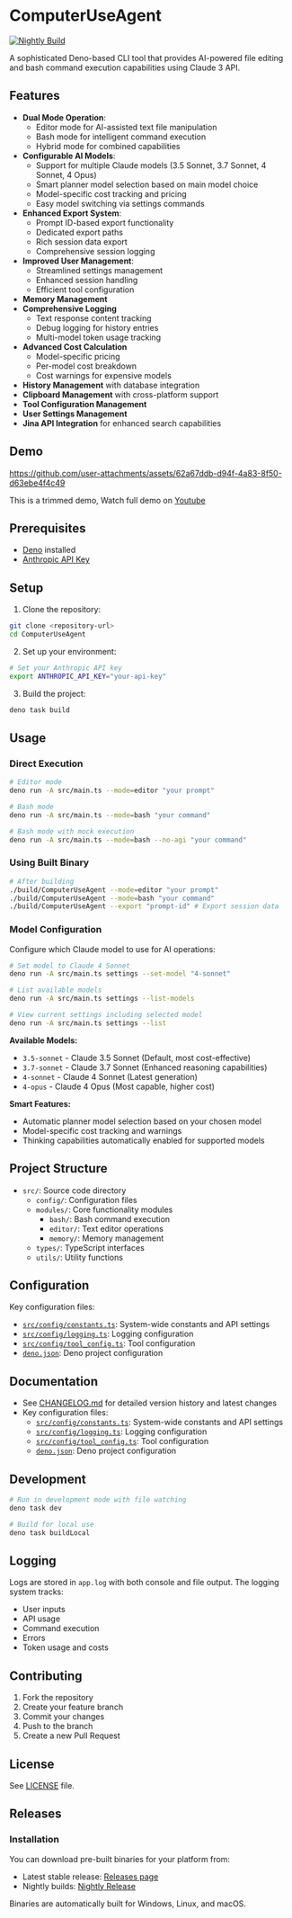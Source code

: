 # ComputerUseAgent

[![Nightly Build](https://github.com/yourusername/ComputerUseAgent/actions/workflows/nightly.yml/badge.svg)](https://github.com/yourusername/ComputerUseAgent/actions/workflows/nightly.yml)

A sophisticated Deno-based CLI tool that provides AI-powered file editing and
bash command execution capabilities using Claude 3 API.

## Features

- **Dual Mode Operation**:
  - Editor mode for AI-assisted text file manipulation
  - Bash mode for intelligent command execution
  - Hybrid mode for combined capabilities
- **Configurable AI Models**:
  - Support for multiple Claude models (3.5 Sonnet, 3.7 Sonnet, 4 Sonnet, 4 Opus)
  - Smart planner model selection based on main model choice
  - Model-specific cost tracking and pricing
  - Easy model switching via settings commands
- **Enhanced Export System**:
  - Prompt ID-based export functionality
  - Dedicated export paths
  - Rich session data export
  - Comprehensive session logging
- **Improved User Management**:
  - Streamlined settings management
  - Enhanced session handling
  - Efficient tool configuration
- **Memory Management**
- **Comprehensive Logging**
  - Text response content tracking
  - Debug logging for history entries
  - Multi-model token usage tracking
- **Advanced Cost Calculation**
  - Model-specific pricing
  - Per-model cost breakdown
  - Cost warnings for expensive models
- **History Management** with database integration
- **Clipboard Management** with cross-platform support
- **Tool Configuration Management**
- **User Settings Management**
- **Jina API Integration** for enhanced search capabilities

## Demo

https://github.com/user-attachments/assets/62a67ddb-d94f-4a83-8f50-d63ebe4f4c49

This is a trimmed demo, Watch full demo on
[Youtube](https://youtu.be/lX_jZ18HoGA)

## Prerequisites

- [Deno](https://deno.land/) installed
- [Anthropic API Key](https://www.anthropic.com/api)

## Setup

1. Clone the repository:

```sh
git clone <repository-url>
cd ComputerUseAgent
```

2. Set up your environment:

```sh
# Set your Anthropic API key
export ANTHROPIC_API_KEY="your-api-key"
```

3. Build the project:

```sh
deno task build
```

## Usage

### Direct Execution

```sh
# Editor mode
deno run -A src/main.ts --mode=editor "your prompt"

# Bash mode
deno run -A src/main.ts --mode=bash "your command"

# Bash mode with mock execution
deno run -A src/main.ts --mode=bash --no-agi "your command"
```

### Using Built Binary

```sh
# After building
./build/ComputerUseAgent --mode=editor "your prompt"
./build/ComputerUseAgent --mode=bash "your command"
./build/ComputerUseAgent --export "prompt-id" # Export session data
```

### Model Configuration

Configure which Claude model to use for AI operations:

```sh
# Set model to Claude 4 Sonnet
deno run -A src/main.ts settings --set-model "4-sonnet"

# List available models
deno run -A src/main.ts settings --list-models

# View current settings including selected model
deno run -A src/main.ts settings --list
```

**Available Models:**
- `3.5-sonnet` - Claude 3.5 Sonnet (Default, most cost-effective)
- `3.7-sonnet` - Claude 3.7 Sonnet (Enhanced reasoning capabilities)
- `4-sonnet` - Claude 4 Sonnet (Latest generation)
- `4-opus` - Claude 4 Opus (Most capable, higher cost)

**Smart Features:**
- Automatic planner model selection based on your chosen model
- Model-specific cost tracking and warnings
- Thinking capabilities automatically enabled for supported models

## Project Structure

- `src/`: Source code directory
  - `config/`: Configuration files
  - `modules/`: Core functionality modules
    - `bash/`: Bash command execution
    - `editor/`: Text editor operations
    - `memory/`: Memory management
  - `types/`: TypeScript interfaces
  - `utils/`: Utility functions

## Configuration

Key configuration files:

- [`src/config/constants.ts`](src/config/constants.ts): System-wide constants
  and API settings
- [`src/config/logging.ts`](src/config/logging.ts): Logging configuration
- [`src/config/tool_config.ts`](src/config/tool_config.ts): Tool configuration
- [`deno.json`](deno.json): Deno project configuration

## Documentation

- See [CHANGELOG.md](CHANGELOG.md) for detailed version history and latest
  changes
- Key configuration files:
  - [`src/config/constants.ts`](src/config/constants.ts): System-wide constants
    and API settings
  - [`src/config/logging.ts`](src/config/logging.ts): Logging configuration
  - [`src/config/tool_config.ts`](src/config/tool_config.ts): Tool configuration
  - [`deno.json`](deno.json): Deno project configuration

## Development

```sh
# Run in development mode with file watching
deno task dev

# Build for local use
deno task buildLocal
```

## Logging

Logs are stored in `app.log` with both console and file output. The logging
system tracks:

- User inputs
- API usage
- Command execution
- Errors
- Token usage and costs

## Contributing

1. Fork the repository
2. Create your feature branch
3. Commit your changes
4. Push to the branch
5. Create a new Pull Request

## License

See [LICENSE](LICENSE) file.

## Releases

### Installation

You can download pre-built binaries for your platform from:

- Latest stable release:
  [Releases page](https://github.com/PrashamTrivedi/ComputerUseAgent/releases/latest)
- Nightly builds:
  [Nightly Release](https://github.com/PrashamTrivedi/ComputerUseAgent/releases/tag/nightly)

Binaries are automatically built for Windows, Linux, and macOS.
